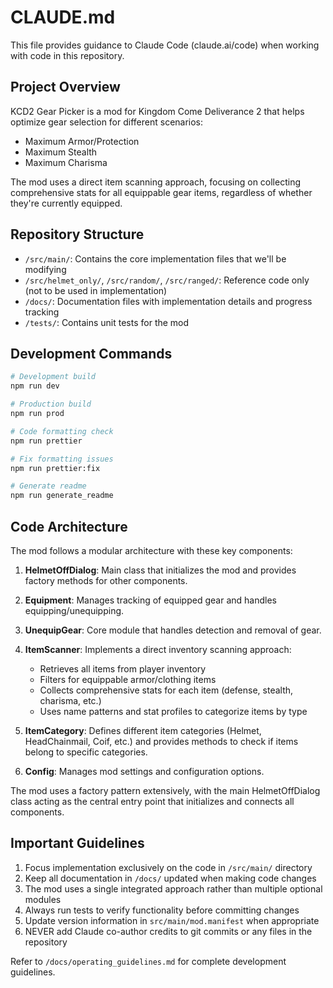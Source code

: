 # CLAUDE.md

This file provides guidance to Claude Code (claude.ai/code) when working with code in this repository.

## Project Overview

KCD2 Gear Picker is a mod for Kingdom Come Deliverance 2 that helps optimize gear selection for different scenarios:
- Maximum Armor/Protection
- Maximum Stealth
- Maximum Charisma

The mod uses a direct item scanning approach, focusing on collecting comprehensive stats for all equippable gear items, regardless of whether they're currently equipped.

## Repository Structure

- `/src/main/`: Contains the core implementation files that we'll be modifying
- `/src/helmet_only/`, `/src/random/`, `/src/ranged/`: Reference code only (not to be used in implementation)
- `/docs/`: Documentation files with implementation details and progress tracking
- `/tests/`: Contains unit tests for the mod

## Development Commands

```bash
# Development build
npm run dev

# Production build
npm run prod

# Code formatting check
npm run prettier

# Fix formatting issues
npm run prettier:fix

# Generate readme
npm run generate_readme
```

## Code Architecture

The mod follows a modular architecture with these key components:

1. **HelmetOffDialog**: Main class that initializes the mod and provides factory methods for other components.

2. **Equipment**: Manages tracking of equipped gear and handles equipping/unequipping.

3. **UnequipGear**: Core module that handles detection and removal of gear.

4. **ItemScanner**: Implements a direct inventory scanning approach:
   - Retrieves all items from player inventory
   - Filters for equippable armor/clothing items
   - Collects comprehensive stats for each item (defense, stealth, charisma, etc.)
   - Uses name patterns and stat profiles to categorize items by type

5. **ItemCategory**: Defines different item categories (Helmet, HeadChainmail, Coif, etc.) and provides methods to check if items belong to specific categories.

6. **Config**: Manages mod settings and configuration options.

The mod uses a factory pattern extensively, with the main HelmetOffDialog class acting as the central entry point that initializes and connects all components.

## Important Guidelines

1. Focus implementation exclusively on the code in `/src/main/` directory
2. Keep all documentation in `/docs/` updated when making code changes
3. The mod uses a single integrated approach rather than multiple optional modules
4. Always run tests to verify functionality before committing changes
5. Update version information in `src/main/mod.manifest` when appropriate
6. NEVER add Claude co-author credits to git commits or any files in the repository

Refer to `/docs/operating_guidelines.md` for complete development guidelines.